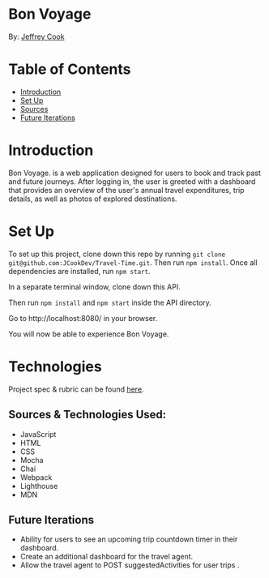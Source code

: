 # Bon Voyage
By: [Jeffrey Cook](https://www.linkedin.com/in/jeffrey-cook-250a40240/)

# Table of Contents
* [Introduction](https://github.com/JCookDev/Travel-Time#introduction)
* [Set Up](https://github.com/JCookDev/Travel-Time#set-up)
* [Sources](https://github.com/JCookDev/Travel-Time#technologies)
* [Future Iterations](https://github.com/JCookDev/Travel-Time#future-iterations) 

# Introduction
Bon Voyage. is a web application designed for users to book and track past and future journeys. After logging in, the user is greeted with a dashboard that provides an overview of the user's annual travel expenditures, trip details, as well as photos of explored destinations.  


# Set Up
To set up this project, clone down this repo by running `git clone git@github.com:JCookDev/Travel-Time.git`. Then run `npm install`. Once all dependencies are installed, run `npm start`.

In a separate terminal window, clone down this API.

Then run `npm install` and `npm start` inside the API directory.

Go to http://localhost:8080/ in your browser.

You will now be able to experience Bon Voyage.

# Technologies
Project spec & rubric can be found [here](https://frontend.turing.edu/projects/travel-tracker.html).

## Sources & Technologies Used:
* JavaScript
* HTML
* CSS
* Mocha
* Chai
* Webpack
* Lighthouse
* MDN


## Future Iterations
* Ability for users to see an upcoming trip countdown timer in their dashboard.
* Create an additional dashboard for the travel agent.
* Allow the travel agent to POST suggestedActivities for user trips .
